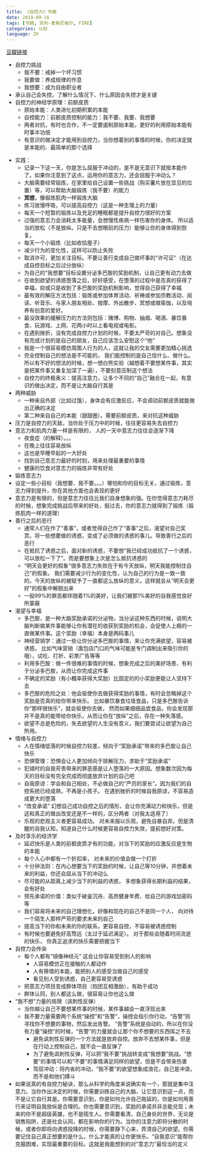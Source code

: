 ```yaml
---
title: 《自控力》书摘
date: 2019-09-16
tags: [书摘, 凯利·麦格尼格尔, FIRE]
categories: 认知
language: ZH
---
```


[豆瓣链接](https://book.douban.com/subject/10786473/)
- 自控力挑战
    - 我不要：戒掉一个坏习惯
    - 我要做：养成规律的作息
    - 我想要：成为自由职业者
- 承认自己会失控。了解什么情况下、什么原因会失控才是关键
- 自控力的神经学原理：前额皮质
	- 原始本能：人类进化初期积累的本能
  - 自控能力：前额皮质控制的能力：我不要、我要、我想要
  - 两者对抗，有时也合作，不一定要遏制原始本能，更好的利用原始本能有时事半功倍
  - 有意识的做决定才能用到自控力，当你想着别的事情的时候，你的决定就是本能的、最简单的那个选择
<!-- more -->

- 实践：
	 - 记录一下这一天，你是怎么屈服于冲动的，是不是无意识下就按本能作了。如果你注意到了这点，运用你的意志力，还会屈服于冲动么？
  - 大脑需要经常锻炼，在家里给自己设置一些挑战（购买薯片放在显见的位置）等，可以帮助大脑锻炼（我不要）的能力
  - **冥想**，像锻炼肌肉一样锻炼大脑
  - 练习放慢呼吸，可以提高自控力（这是一种生理上的力量）
  - 每天一个短暂的锻炼以及充足的睡眠都是提升自控力很好的方案
  - 过强的意志力会消耗太多能量，会想慢性疾病一样伤害你的身体。 所以适当的放松（不是放纵。只是不去想眼前的压力）能够让你的身体得到恢复。
  - 每天一个小锻炼（比如收拾屋子）
  - 减少行为的变化性，这样可以防止失败
  - 取消许可，更加关注目标。不要让善行变成自己做坏事的"许可证"（在达成自控目标之后过分放纵）
  - 为自己的“我想要”目标设置分泌多巴胺的奖励机制，让自己更有动力去做
  - 在收到欲望的诱惑堕落之后，好好感受，在堕落的过程中是否真的获得了幸福，抑或只是收到了多巴胺的奖励机制影响，觉得自己获得了幸福
  - 最有效的解压方法包括：锻炼或参加体育活动、祈祷或参加宗教活动、阅读、听音乐、与家人朋友相处、按摩、外出散步、冥想或做瑜伽，以及培养有创意的爱好。
  - 最没效果的缓解压力的方法则包括：赌博、购物、抽烟、喝酒、暴饮暴食、玩游戏、上网、花两小时以上看电视或电影。
  - 在遇到挫折，没有完成自控力计划的时候，不要太严苛的对自己。想象没有完成计划的是自己的朋友，自己应该怎么安慰这个“他”
  - 我是一个很容易模仿周围人行为的人，这就让我的交友需要更加精心挑选
  - 完全控制自己的想法是不可能的， 我们能控制的是自己信什么、做什么。所以有不好的想法的时候，想一想白熊实验（越想着不要想某件事，其实是把某件事又重复加深了一遍），不要刻意压制这个想法
  - 自控力的终极奥义：提高注意力，让多个不同的“自己”融合在一起，有意识的做出决定，而不是让大脑自行其是
- 两种威胁
	 - 一种来自外部（比如过饿），身体会有应激反应，不会调动前额皮质就能做出正确的决定
  - 第二种来自自己的本能（甜甜圈）。需要前额皮质，来对抗这种威胁
- 压力是自控力的天敌，当你处于压力中的时候，往往更容易失去自控力
- 意志力和肌肉力量一样是有限的， 人的一天中意志力往往会逐渐下降
	- 夜食症（的解释）。。。
  - 在晚上往往容易放纵
  - 这也是早睡早起的一大好处
  - 找到自己意志力最好的时刻，用来处理最重要的事情
  - 健康的饮食对意志力的锻炼非常有好处
- 锻炼意志力
 - 设定一些小目标（我想要、我不要。。。）哪怕和你的目标无关，通过锻炼，意志力得到提升，你在其他方面也会表现的更好
  - 意志力是有限的，但是意志力往往比我们自身想象的强。在你觉得意志力耗尽的时候，想象完成挑战后带来的好处，挺过去，你的意志力就得到了锻炼（锻炼肌肉一样的道理）
- 善行之后的恶行
	- 通常人们在作了“善事”，或者觉得自己作了“善事”之后，渴望对自己奖赏。将一些想要做的诱惑，变成了必须做的诱惑的事儿。导致善行之后的恶行
  - 在抵抗了诱惑之后，面对新的诱惑，不要想“我已经成功抵抗了一个诱惑，可以放松一下了”。而是要想象上次是怎么抵抗诱惑的
  - “明天会更好的假象"很多意志力失败在于有今天放纵，明天我能控制住自己"的假象。 我们需要减少行为的变化性，认为自己的行为是一致一致的。今天的放纵的被赋予了一直都这么放纵的意义，这样就会从“明天会更好”的假象中解脱出来
  - 一般99%的罪恶都伴随着1%的美好，让我们被那1%美好的自我感觉良好所蒙蔽
- 渴望与幸福
	- 多巴胺，是一种大脑奖励承诺的分泌物，当分泌这种东西的时候，说明大脑判断做某件事能够让你有潜在的收获到奖励的机会，会促使人上瘾的一直做某件事。这个奖励（幸福）本身是两码事儿
  - 神经营销学：通过一些让你分泌多巴胺的事情，来让你充满欲望，容易被诱惑。 比如气味营销（面包店门口的气味可能是专门调制出来吸引你的哦），试吃、打折、彩票广告等等
  - 利用多巴胺：做一件很难的事情的时候，想象完成之后的美好场景、有利于分泌多巴胺，从而让你完成这件事
  - 不确定的奖励（有小概率获得大奖励）比固定的的小奖励更能让人坚持下去
  - 多巴胺的危险之处：他会驱使你去做获得奖励的事情，有时会忽略掉这个奖励是否真的给你带来快乐。 比如暴饮暴食垃圾食品，只是多巴胺告诉你“那样很快乐”，就会驱使你去做， 然而如果细细品尝食品，你会发现那并不是真的能带给你快乐，从而让你在“放纵”之后，存在一种失落感。
  - 欲望不总是危险的，失去欲望的人生没有意义，我们要尝试让欲望为自己所用。
- 情绪与自控力
	 - 人在情绪低落的时候自控力较差，倾向于“奖励承诺”带来的多巴胺让自己快乐
  - 恐惧管理：恐惧会让人更加倾向于排解压力，求助于“奖励承诺”
  - 犯错时的自我苛责带来的罪恶感是让人堕落的一大原因。想象数次因为每天的目标没有完全完成而彻底放弃计划的自己吧
  - 自我原谅：学会和自己相处，不必做自己的“严厉的家长”。因为我们的自控系统已经成熟，不再是小孩子。 在遇到挫折的时候自我原谅，不容易造成更大的堕落
  - “改变承诺” 幻想自己成功自控之后的情形，会让你充满动力和快乐，但是这和真正的做出改变还是不一样的，区分两者（对我太适用了）
  - 乐观的悲观主义者更容易成功。 对未来报以乐观，避免自暴自弃。但是清醒的自我认知，知道自己什么时候更容易自控力失效，提前想好对策。
- 及时享乐的经济学
	 - 延迟快乐是人类的前额皮质才有的功能，对当下的奖励的应激反应是生物的本能
  - 每个人心中都有一个折扣率， 对未来的价值会做一个打折
  - 十分钟法则：在内心想要当下的奖励的时候，让自己等10分钟，并想着未来的利益，你还会屈从当下的冲动么
  - 尽可能的从距离上减少当下的利益的诱惑， 多想象获得长期利益的结果，会有好处
  - 预先承诺的价值：类似于破釜沉舟、高昂健身年费、给自己的游戏加密码等
  - 我们容易将未来的自己理想化，好像和现在的自己不是同一个人， 向对待一个陌生人那样严苛的要求未来的自己
  - 提高当下的你和未来的你的联系，更容易自控，不容易被诱惑控制
  - 有时候也要避免好高骛远（太过于延迟满足）。 对于那些会随着时间流逝的快乐， 你真正追求的快乐需要把握当下
- 自控力会传染
   - 每个人都有“镜像神经元” 这会让你容易受到别人的影响
     - 人容易模仿正在接触的人都动作
      - 人有移情的本能，能把别人的感受当做自己的感受
      - 看见别人受到诱惑，自己更容易受诱惑
    - 把意志力项目变成群体项目（抱团互相激励），有助于成功
    - 群体认同，别人都这么做，很容易让你也这么做
- “我不想”力量的局限（讽刺性反弹）
	 - 当你越让自己不要想某件事的时候，某件事越会一直浮现出来
  	- 我不要力量需要两个系统“操控”和“告警”，操控会指引你行动，“告警”则寻找你不想要的事物，然后发出告警。 “告警”系统是自动的，所以在你没有力量“操控”的时候，“告警”的力量就会让那个你不想要的东西挥之不去
        - 避免讽刺性反弹的一个方法就是放弃自控。放弃不去想某件事，但是在行动上控制自己，就不会一直反弹了
        - 为了避免讽刺性反弹，可以把“我不要”挑战转变成“我想要”挑战。“想要”的事情可以和“不要”的事情满足同样的欲望，但是不会带来伤害
        - 驾驭冲动：将内省的冲动，“我不要”的欲望想象成浪花，自己是冲浪，而不是和他们搏斗
- 如果说真的有自控力秘诀，那么从科学的角度来说确实有一个，那就是集中注意力。当你作出决定的时候，你需要训练自己的大脑，让它意识到这一点，而不是让它自行其是。你需要意识到，你是如何允许自己拖延的，你是如何用善行来证明自我放纵是合理的。你也需要意识到，奖励的承诺并非总能兑现；未来的你不是超级英雄，也不是陌生人。你需要看清，自己身处的世界，无论是销售陷阱，还是社会认同，都在影响你的行为。当你的注意力即将分散的时候，或者你即将向诱惑投降的时候，你需要静下心来，弄清自己的欲望。你需要记住自己真正想要的是什么，什么才能真的让你更快乐。“自我意识”能帮你克服困难，实现最重要的目标。这就是我能想到的对“意志力”最恰当的定义
